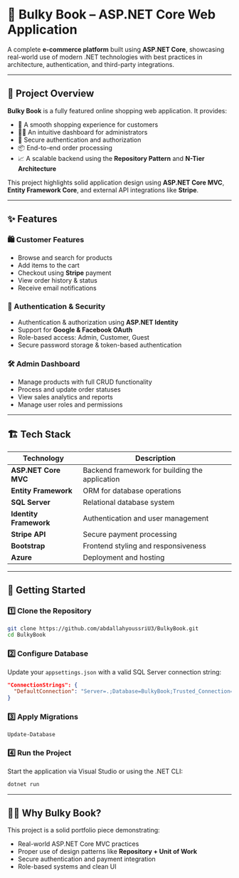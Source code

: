 
# 🚀 Bulky Book – ASP.NET Core Web Application

A complete **e-commerce platform** built using **ASP.NET Core**, showcasing real-world use of modern .NET technologies with best practices in architecture, authentication, and third-party integrations.

---

## 📌 Project Overview

**Bulky Book** is a fully featured online shopping web application. It provides:

- 🛒 A smooth shopping experience for customers  
- 🧑‍💼 An intuitive dashboard for administrators  
- 🔐 Secure authentication and authorization  
- 📦 End-to-end order processing  
- 📈 A scalable backend using the **Repository Pattern** and **N-Tier Architecture**

This project highlights solid application design using **ASP.NET Core MVC**, **Entity Framework Core**, and external API integrations like **Stripe**.

---

## ✨ Features

### 🛍️ Customer Features
- Browse and search for products
- Add items to the cart
- Checkout using **Stripe** payment
- View order history & status
- Receive email notifications

### 🔑 Authentication & Security
- Authentication & authorization using **ASP.NET Identity**
- Support for **Google & Facebook OAuth**
- Role-based access: Admin, Customer, Guest
- Secure password storage & token-based authentication

### 🛠️ Admin Dashboard
- Manage products with full CRUD functionality
- Process and update order statuses
- View sales analytics and reports
- Manage user roles and permissions

---

## 🏗️ Tech Stack

| Technology             | Description                                     |
|------------------------|-------------------------------------------------|
| **ASP.NET Core MVC**   | Backend framework for building the application |
| **Entity Framework**   | ORM for database operations                     |
| **SQL Server**         | Relational database system                      |
| **Identity Framework** | Authentication and user management              |
| **Stripe API**         | Secure payment processing                       |
| **Bootstrap**          | Frontend styling and responsiveness             |
| **Azure**              | Deployment and hosting                          |

---

## 🚀 Getting Started

### 1️⃣ Clone the Repository

```bash
git clone https://github.com/abdallahyoussriU3/BulkyBook.git
cd BulkyBook
```

### 2️⃣ Configure Database

Update your `appsettings.json` with a valid SQL Server connection string:

```json
"ConnectionStrings": {
  "DefaultConnection": "Server=.;Database=BulkyBook;Trusted_Connection=True;MultipleActiveResultSets=true"
}
```

### 3️⃣ Apply Migrations

```bash
Update-Database
```

### 4️⃣ Run the Project

Start the application via Visual Studio or using the .NET CLI:

```bash
dotnet run
```

---

## 🧑‍💼 Why Bulky Book?

This project is a solid portfolio piece demonstrating:

- Real-world ASP.NET Core MVC practices
- Proper use of design patterns like **Repository + Unit of Work**
- Secure authentication and payment integration
- Role-based systems and clean UI

